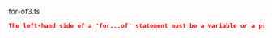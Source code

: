 for-of3.ts
```json
The left-hand side of a 'for...of' statement must be a variable or a property access.
```
